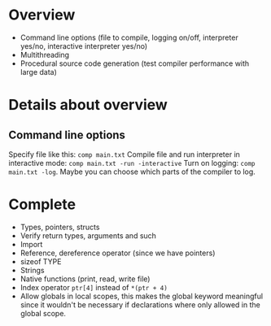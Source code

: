 # Overview
- Command line options (file to compile, logging on/off, interpreter yes/no, interactive interpreter yes/no)
- Multithreading
- Procedural source code generation (test compiler performance with large data)

# Details about overview
## Command line options
Specify file like this: `comp main.txt`
Compile file and run interpreter in interactive mode: `comp main.txt -run -interactive`
Turn on logging: `comp main.txt -log`. Maybe you can choose which parts of the compiler to log.

# Complete
- Types, pointers, structs
- Verify return types, arguments and such
- Import
- Reference, dereference operator (since we have pointers)
- sizeof TYPE
- Strings
- Native functions (print, read, write file)
- Index operator `ptr[4]` instead of `*(ptr + 4)`
- Allow globals in local scopes, this makes the global keyword meaningful since it wouldn't be necessary if declarations where only allowed in the global scope.